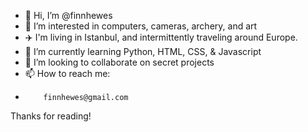 - 👋 Hi, I’m @finnhewes
- 👀 I’m interested in computers, cameras, archery, and art
- ✈️ I'm living in Istanbul, and intermittently traveling around Europe.
- 🌱 I’m currently learning Python, HTML, CSS, & Javascript
- 💞️ I’m looking to collaborate on secret projects
- 📫 How to reach me:
-         finnhewes@gmail.com

Thanks for reading!
